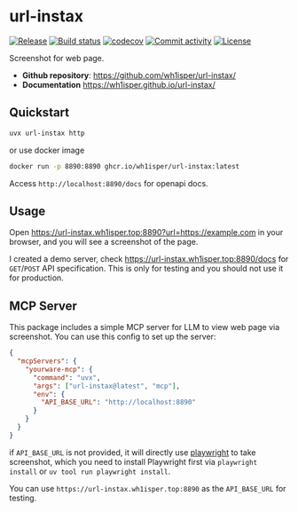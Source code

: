# url-instax

[![Release](https://img.shields.io/github/v/release/wh1isper/url-instax)](https://img.shields.io/github/v/release/wh1isper/url-instax)
[![Build status](https://img.shields.io/github/actions/workflow/status/wh1isper/url-instax/main.yml?branch=main)](https://github.com/wh1isper/url-instax/actions/workflows/main.yml?query=branch%3Amain)
[![codecov](https://codecov.io/gh/wh1isper/url-instax/branch/main/graph/badge.svg)](https://codecov.io/gh/wh1isper/url-instax)
[![Commit activity](https://img.shields.io/github/commit-activity/m/wh1isper/url-instax)](https://img.shields.io/github/commit-activity/m/wh1isper/url-instax)
[![License](https://img.shields.io/github/license/wh1isper/url-instax)](https://img.shields.io/github/license/wh1isper/url-instax)

Screenshot for web page.

- **Github repository**: <https://github.com/wh1isper/url-instax/>
- **Documentation** <https://wh1isper.github.io/url-instax/>

## Quickstart

```bash
uvx url-instax http
```

or use docker image

```bash
docker run -p 8890:8890 ghcr.io/wh1isper/url-instax:latest
```

Access `http://localhost:8890/docs` for openapi docs.

## Usage

Open https://url-instax.wh1isper.top:8890?url=https://example.com in your browser, and you will see a screenshot of the page.

I created a demo server, check https://url-instax.wh1isper.top:8890/docs for `GET`/`POST` API specification. This is only for testing and you should not use it for production.

## MCP Server

This package includes a simple MCP server for LLM to view web page via screenshot. You can use this config to set up the server:

```json
{
  "mcpServers": {
    "yourware-mcp": {
      "command": "uvx",
      "args": ["url-instax@latest", "mcp"],
      "env": {
        "API_BASE_URL": "http://localhost:8890"
      }
    }
  }
}
```

if `API_BASE_URL` is not provided, it will directly use [playwright](https://playwright.dev/) to take screenshot, which you need to install Playwright first via `playwright install` or `uv tool run playwright install`.

You can use `https://url-instax.wh1isper.top:8890` as the `API_BASE_URL` for testing.
